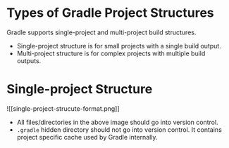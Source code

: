 # Types of Gradle Project Structures
Gradle supports single-project and multi-project build structures.
* Single-project structure is for small projects with a single build output.
* Multi-project structure is for complex projects with multiple build outputs.

# Single-project Structure
![[single-project-strucute-format.png]]
* All files/directories in the above image should go into version control.
* `.gradle` hidden directory should not go into version control. It contains project specific cache used by Gradle internally.